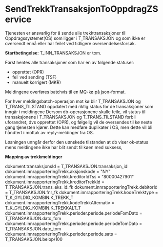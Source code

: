 # SendTrekkTransaksjonToOppdragZService
Tjenesten er ansvarlig for å sende alle trekktransaksjoner til Oppdragssystemet(OS) som ligger i T_TRANSAKSJON og som ikke er oversendt ennå eller har feilet ved tidligere oversendelsesforsøk.

**Startbetingelse:** T_INN_TRANSAKSJON er tom.

Først hentes alle transaksjoner som har en av følgende statuser:
* opprettet (OPR)
* feil ved sending (TSF)
* manuelt korrigert (MKR)

Meldingene overføres batchvis til en MQ-kø på json-format.

For hver meldingsbatch-operasjon mot kø blir T_TRANSAKSJON og T_TRANS_TILSTAND oppdatert med riktig status for de transaksjoner som inngår i meldingene
Dersom db-operasjonene skulle feile, vil status til transaksjonene i T_TRANSAKSJON og T_TRANS_TILSTAND forbli uforandret, dvs opprettet (OPR), og følgelig vil de oversendes til kø neste gang tjenesten kjører.
Dette kan medføre duplikater i OS, men dette vil bli håndtert i mottak av reply-meldinger fra OS.

Løsningen unngår derfor den uønskede tilstanden at db viser ok-status mens meldingene ikke har blit sendt til køen med suksess,

**Mapping av trekkmeldinger**

dokument.transaksjonsId = T_TRANSAKSJON.transaksjon_id
dokument.innrapporteringTrekk.aksjonskode = "NY"
dokument.innrapporteringTrekk.kreditorIdTss = "80000427901"
dokument.innrapporteringTrekk.kreditorTrekkId = T_TRANSAKSJON.trans_eks_id_fk
dokument.innrapporteringTrekk.debitorId = T_TRANSAKSJON.fnr_fk
dokument.innrapporteringTrekk.kodeTrekktype = T_K_GYLDIG_KOMBIN.K_TREKK_T
dokument.innrapporteringTrekk.kodeTrekkAlternativ = T_K_GYLDIG_KOMBIN.K_TREKKALT_T
dokument.innrapporteringTrekk.perioder.periode.periodeFomDato = T_TRANSAKSJON.dato_fom
dokument.innrapporteringTrekk.perioder.periode.periodeTomDato = T_TRANSAKSJON.dato_tom
dokument.innrapporteringTrekk.perioder.periode.sats = T_TRANSAKSJON.belop/100
